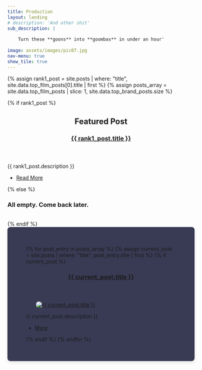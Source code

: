 ```yaml
---
title: Production
layout: landing
# description: 'And other shit'
sub_description: |
    
    Turn these **goons** into **goombas** in under an hour'
    
image: assets/images/pic07.jpg
nav-menu: true
show_tile: true
---
```

{% assign rank1_post = site.posts | where: "title", site.data.top_film_posts[0].title | first %}
{% assign posts_array = site.data.top_film_posts | slice: 1, site.data.top_brand_posts.size %}

<style>
  #category-spotlights-wrapper {
    max-width: 1200px; /* Adjust this to fit your design */
    margin: 0 auto; /* Centers the section on the page */
    padding: 50px; /* Adds padding around the content */
    background-color: #393b54; /* Light background for the section */
    box-shadow: 0 4px 8px rgba(0, 0, 0, 0.1); /* Soft shadow for depth */
    border-radius: 8px; /* Optional: rounds corners */
  }
  
  #category-spotlights-wrapper img {
    width: auto;
    max-width: 350px; /* Adjust the width as needed */
    height: auto;
    display: block;
    margin: 10px auto; /* Centers image */
    border-radius: 8px; /* Rounds corners of images */
  }
</style>



<div id="main">
    <!-- Other sections of your landing page -->



<section id="featured-post">
    <div class="inner">
        {% if rank1_post %}
            <header class="major">
                <h2>Featured Post</h2>
                    <h3><a href="{{ rank1_post.url | prepend: site.baseurl }}">{{ rank1_post.title }}</a></h3>
				</header>
                <p>{{ rank1_post.description }}</p>
                <ul class="actions">
                    <li><a href="{{ rank1_post.url | prepend: site.baseurl }}" class="button">Read More</a></li>
                </ul>
        {% else %}
            <h3> All empty. Come back later.</h3>
            <br>
        {% endif %}
        </div>
        </section>
	<!-- </header> -->




  <!-- Spotlights Section -->
<section id="two" class="spotlights">
        <div id="category-spotlights-wrapper">
            {% for post_entry in posts_array %}
                {% assign current_post = site.posts | where: "title", post_entry.title | first %}
                {% if current_post %}
                    <section>
                        <header>
                            <h3><a href="{{ current_post.url | prepend: site.baseurl }}">{{ current_post.title }}</a></h3>
                        </header>
                        <a href="{{ current_post.url | prepend: site.baseurl }}" class="image">
                            <img src="{{ current_post.image | prepend: site.baseurl }}" alt="{{ current_post.title }}" data-position="center center" />
                        </a>
                        <div class="content">
                            <p>{{ current_post.description }}</p>
                            <ul class="actions">
                                <li><a href="{{ current_post.url | prepend: site.baseurl }}" class="button">More</a></li>
                            </ul>
                        </div>
                    </section>
                {% endif %}
            {% endfor %}
        </div>
    </section>
</div>



<!-- Make this visible later when I have more than 5 posts -->

<!-- Three
<section id="three" class="spotlights">
	<div class="inner">
		<header class="major">
			<h3>All Production Posts</h3>
		<p> For a text block list of all brand posts go here<br><br>
		<ul class="actions">
			<li><a href="generic.html" class="button next">Here</a></li>
 -->


